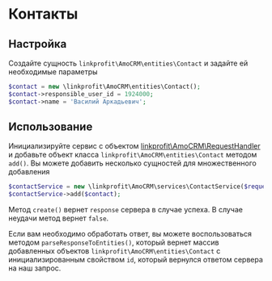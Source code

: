 # Контакты

## Настройка
Создайте сущность `linkprofit\AmoCRM\entities\Contact` и задайте ей необходимые параметры

```php
$contact = new \linkprofit\AmoCRM\entities\Contact();
$contact->responsible_user_id = 1924000;
$contact->name = 'Василий Аркадьевич';
```

## Использование
Инициализируйте сервис с объектом [linkprofit\AmoCRM\RequestHandler](/docs/request.md) и добавьте объект класса `linkprofit\AmoCRM\entities\Contact` методом `add()`.
Вы можете добавить несколько сущностей для множественного добавления

```php
$contactService = new \linkprofit\AmoCRM\services\ContactService($request);
$contactService->add($contact);
```

Метод `create()` вернет `response` сервера в случае успеха. В случае неудачи метод вернет `false`.

Если вам необходимо обработать ответ, вы можете воспользоваться методом `parseResponseToEntities()`, который вернет массив добавленных объектов `linkprofit\AmoCRM\entities\Contact` с инициализированным свойством `id`, который вернулся ответом сервера на наш запрос.
